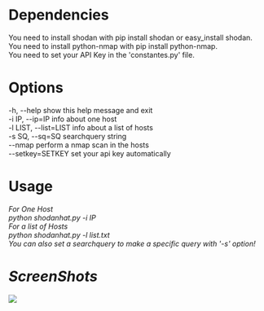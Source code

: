 # Dependencies
You need to install shodan with pip install shodan or easy_install shodan.<br />
You need to install python-nmap with pip install python-nmap.<br />
You need to set your API Key in the 'constantes.py' file.

# Options
-h, --help            show this help message and exit<br />
-i IP, --ip=IP        info about one host<br />
-l LIST, --list=LIST  info about a list of hosts<br />
-s SQ, --sq=SQ        searchquery string<br />
--nmap                perform a nmap scan in the hosts<br />
--setkey=SETKEY		  set your api key automatically

# Usage
<em>For One Host<em><br />
python shodanhat.py -i IP<br />
<em>For a list of Hosts</em><br />
python shodanhat.py -l list.txt<br />
You can also set a searchquery to make a specific query with '-s' option!

# ScreenShots
<img src="http://i.imgur.com/J4aAHov.jpg" />